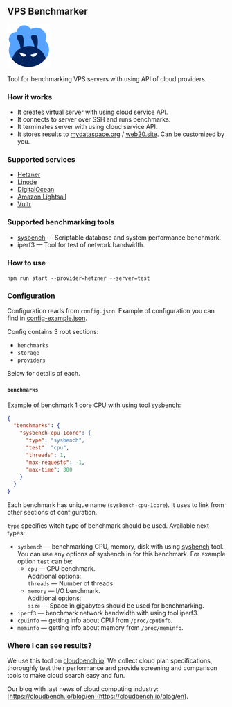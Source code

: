 ## VPS Benchmarker
![Logo](https://raw.githubusercontent.com/fiftin/vpsbenchmarker/master/logo-100.png)

Tool for benchmarking VPS servers with using API of cloud providers.

### How it works

* It creates virtual server with using cloud service API.
* It connects to server over SSH and runs benchmarks.
* It terminates server with using cloud service API.
* It stores results to [mydataspace.org](https://mydataspace.org) / [web20.site](https://web20.site). Can be customized by you.

### Supported services
* [Hetzner](https://hetzner.cloud)
* [Linode](https://linode.com)
* [DigitalOcean](https://digitalocean.com)
* [Amazon Lightsail](https://lightsail.aws.amazon.com)
* [Vultr](https://vultr.com)

### Supported benchmarking tools
* [sysbench](https://github.com/akopytov/sysbench) &mdash; Scriptable database and system performance benchmark.
* iperf3 &mdash; Tool for test of network bandwidth.

### How to use

```npm run start --provider=hetzner --server=test```

### Configuration

Configuration reads from ```config.json```. Example of configuration you can find in [config-example.json](config-example.json).

Config contains 3 root sections:
* ```benchmarks```
* ```storage```
* ```providers```

Below for details of each.

#### ```benchmarks```
Example of benchmark 1 core CPU with using tool [sysbench](https://github.com/akopytov/sysbench):
```json
{
  "benchmarks": {
    "sysbench-cpu-1core": {
      "type": "sysbench",
      "test": "cpu",
      "threads": 1,
      "max-requests": -1,
      "max-time": 300
    }
  }
}
```

Each benchmark has unique name (`sysbench-cpu-1core`). It uses to link from other sections of configuration.

`type` specifies witch type of benchmark should be used. Available next types:
* `sysbench` &mdash; benchmarking CPU, memory, disk with using [sysbench](https://github.com/akopytov/sysbench) tool.
    You can use any options of sysbench in for this benchmark. For example option `test` can be:
    - `cpu` &mdash; CPU benchmark. <br>
        Additional options: <br>
        `threads` &mdash; Number of threads.
    - `memory` &mdash; I/O benchmark. <br>
        Additional options: <br>
        `size` &mdash; Space in gigabytes should be used for benchmarking.
* `iperf3` &mdash; benchmark network bandwidth with using tool iperf3.
* `cpuinfo` &mdash; getting info about CPU from `/proc/cpuinfo`.
* `meminfo` &mdash; getting info about memory from `/proc/meminfo`.

### Where I can see results?

We use this tool on [cloudbench.io](https://cloudbench.io). We collect cloud plan specifications, thoroughly test their performance and provide screening and comparison tools to make cloud search easy and fun.

Our blog with last news of cloud computing industry: [https://cloudbench.io/blog/en](https://cloudbench.io/blog/en).